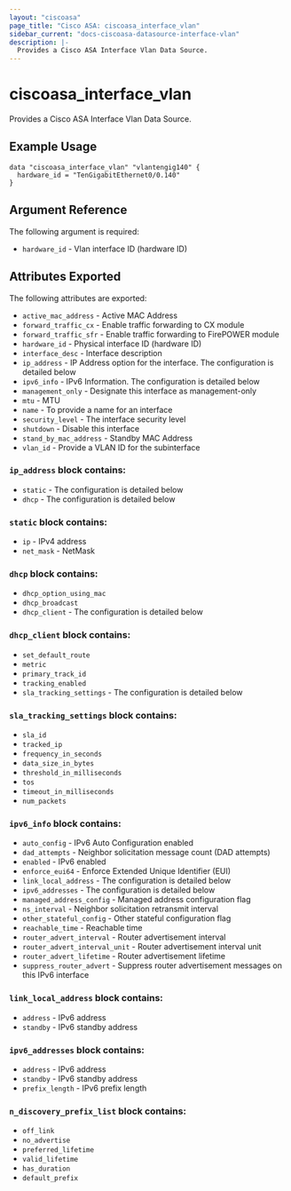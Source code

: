 ```yaml
---
layout: "ciscoasa"
page_title: "Cisco ASA: ciscoasa_interface_vlan"
sidebar_current: "docs-ciscoasa-datasource-interface-vlan"
description: |-
  Provides a Cisco ASA Interface Vlan Data Source.
---
```


# ciscoasa_interface_vlan

Provides a Cisco ASA Interface Vlan Data Source.

## Example Usage

```hcl
data "ciscoasa_interface_vlan" "vlantengig140" {
  hardware_id = "TenGigabitEthernet0/0.140"
}
```

## Argument Reference

The following argument is required:

* `hardware_id` - Vlan interface ID (hardware ID)

## Attributes Exported

The following attributes are exported:

* `active_mac_address` - Active MAC Address
* `forward_traffic_cx` - Enable traffic forwarding to CX module
* `forward_traffic_sfr` - Enable traffic forwarding to FirePOWER module
* `hardware_id` - Physical interface ID (hardware ID)
* `interface_desc` - Interface description
* `ip_address` - IP Address option for the interface. The configuration is detailed below
* `ipv6_info` - IPv6 Information. The configuration is detailed below
* `management_only` - Designate this interface as management-only
* `mtu` - MTU
* `name` - To provide a name for an interface
* `security_level` - The interface security level
* `shutdown` - Disable this interface
* `stand_by_mac_address` - Standby MAC Address
* `vlan_id` - Provide a VLAN ID for the subinterface

### `ip_address` block contains:

* `static` - The configuration is detailed below
* `dhcp` - The configuration is detailed below

### `static` block contains:

* `ip` - IPv4 address
* `net_mask` - NetMask

### `dhcp` block contains:

* `dhcp_option_using_mac`
* `dhcp_broadcast`
* `dhcp_client` - The configuration is detailed below

### `dhcp_client` block contains:

* `set_default_route`
* `metric`
* `primary_track_id`
* `tracking_enabled`
* `sla_tracking_settings` - The configuration is detailed below

### `sla_tracking_settings` block contains:

* `sla_id`
* `tracked_ip`
* `frequency_in_seconds`
* `data_size_in_bytes`
* `threshold_in_milliseconds`
* `tos`
* `timeout_in_milliseconds`
* `num_packets`

### `ipv6_info` block contains:

* `auto_config` - IPv6 Auto Configuration enabled
* `dad_attempts` - Neighbor solicitation message count (DAD attempts)
* `enabled` - IPv6 enabled
* `enforce_eui64` - Enforce Extended Unique Identifier (EUI)
* `link_local_address` - The configuration is detailed below
* `ipv6_addresses` - The configuration is detailed below
* `managed_address_config` - Managed address configuration flag
* `ns_interval` - Neighbor solicitation retransmit interval
* `other_stateful_config` - Other stateful configuration flag
* `reachable_time` - Reachable time
* `router_advert_interval` - Router advertisement interval
* `router_advert_interval_unit` - Router advertisement interval unit
* `router_advert_lifetime` - Router advertisement lifetime
* `suppress_router_advert` - Suppress router advertisement messages on this IPv6 interface

### `link_local_address` block contains:

* `address` - IPv6 address
* `standby` - IPv6 standby address

### `ipv6_addresses` block contains:

* `address` - IPv6 address
* `standby` - IPv6 standby address
* `prefix_length` - IPv6 prefix length

### `n_discovery_prefix_list` block contains:

* `off_link`
* `no_advertise`
* `preferred_lifetime`
* `valid_lifetime`
* `has_duration`
* `default_prefix`